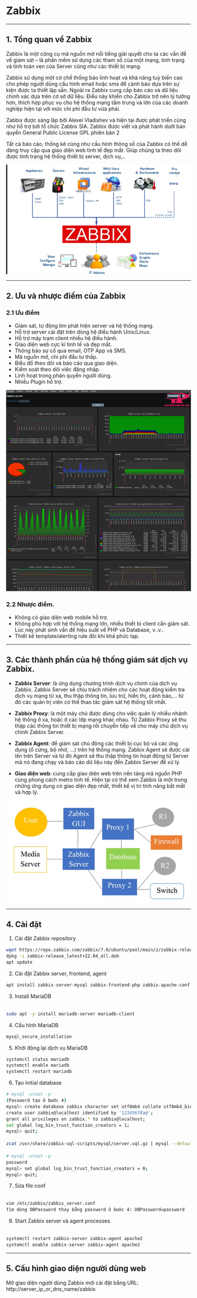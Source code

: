 # Zabbix
___
## 1. Tổng quan về Zabbix

  Zabbix là một công cụ mã nguồn mở nổi tiếng giải quyết cho ta các vấn đề về giám sát – là phần mềm sử dụng các tham số của một mạng, tình trạng và tính toàn vẹn của Server cũng như các thiết bị mạng.

  Zabbix sử dụng một cơ chế thống báo linh hoạt và khả năng tuỳ biến cao cho phép người dùng cấu hình email hoặc sms để cảnh báo dựa trên sự kiện được ta thiết lập sẵn. Ngoài ra Zabbix cung cấp báo cáo và dữ liệu chính xác dựa trên cơ sở dữ liệu. Điều này khiến cho Zabbix trở nên lý tưởng hơn, thích hợp phục vụ cho hệ thống mạng tầm trung và lớn của các doanh nghiệp hiện tại với mức chi phí đầu tư vừa phải.

  Zabbix được sáng lập bởi Alexei Vladishev và hiện tại được phát triển cũng như hỗ trợ bởi tổ chức Zabbix SIA. Zabbix được viết và phát hành dưới bản quyền General Public License GPL phiên bản 2

  Tất cả báo cáo, thống kê cũng như cấu hình thông số của Zabbix có thể dễ dàng truy cập qua giao diện web tinh tế đẹp mắt. Giúp chúng ta theo dõi được tình trạng hệ thống thiết bị server, dịch vụ,..
<div align="center">
  <img src="https://github.com/hogun0qyhun/Internship-process-report/blob/main/monitoring%20tools/Zabbix%20tool/picture/zabbix-monitor-edit-1.png" />
</div>

___

 ## 2. Ưu và nhược điểm của Zabbix
### 2.1 Ưu điểm

- Giám sát, tự động tìm phát hiện server và hệ thống mạng.
- Hỗ trợ server cài đặt trên dòng hệ điều hành Unix/Linux.
- Hỗ trợ máy trạm client nhiều hệ điều hành.
- Giao diện web cực kì tinh tế và đẹp mắt.
- Thông báo sự cố qua email, OTP App và SMS.
- Mã nguồn mở, chi phí đầu tư thấp.
- Biểu đổ theo dõi và báo cáo qua giao diện.
- Kiểm soát theo dõi việc đăng nhập.
- Linh hoạt trong phân quyền người dùng.
- Nhiều Plugin hỗ trợ.

<div align="center">
  <img src="https://raw.githubusercontent.com/hogun0qyhun/Internship-process-report/main/monitoring%20tools/Zabbix%20tool/picture/image.png" />
</div>


### 2.2 Nhược điểm.

- Không có giao diện web mobile hỗ trợ.
- Không phù hợp với hệ thống mạng lớn, nhiều thiết bị client cần giám sát. Lúc này phát sinh vấn đề hiệu suất về PHP và Database, v..v..
- Thiết kế template/alerting rule đôi khi khá phức tạp.

___

## 3. Các thành phần của hệ thống giám sát dịch vụ Zabbix.

- **Zabbix Server**: là ứng dụng chương trình dịch vụ chính của dịch vụ Zabbix. Zabbix Server sẽ chịu trách nhiệm cho các hoạt động kiểm tra dịch vụ mạng từ xa, thu thập thông tin, lưu trữ, hiển thị, cảnh báo,… từ đó các quản trị viên có thể thao tác giám sát hệ thống tốt nhất.

- **Zabbix Proxy**: là một máy chủ được dùng cho việc quản lý nhiều nhánh hệ thống ở xa, hoặc ở các lớp mạng khác nhau. Từ Zabbix Proxy sẽ thu thập các thông tin thiết bị mạng rồi chuyển tiếp về cho máy chủ dịch vụ chính Zabbix Server.

- **Zabbix Agent**: để giám sát chủ động các thiết bị cục bộ và các ứng dụng (ổ cứng, bộ nhớ, …) trên hệ thống mạng. Zabbix Agent sẽ được cài lên trên Server và từ đó Agent sẽ thu thập thông tin hoạt động từ Server mà nó đang chạy và báo cáo dữ liệu này đến Zabbix Server để xử lý.

- **Giao diện web**: cung cấp giao diện web trên nền tảng mã nguồn PHP cùng phong cách metro tinh tế. Hiện tại có thể xem Zabbix là một trong những ứng dụng có giao diện đẹp nhất, thiết kế vị trí tính năng bắt mắt và hợp lý.

<div align="center">
  <img src="https://github.com/hogun0qyhun/Internship-process-report/blob/main/monitoring%20tools/Zabbix%20tool/picture/zabbix1.png" />
</div>

___

## 4. Cài đặt

1. Cài đặt Zabbix repository

```bash
wget https://repo.zabbix.com/zabbix/7.0/ubuntu/pool/main/z/zabbix-release/zabbix-release_latest+22.04_all.deb
dpkg -i zabbix-release_latest+22.04_all.deb
apt update
```

2. Cài đặt Zabbix server, frontend, agent
```bash 
apt install zabbix-server-mysql zabbix-frontend-php zabbix-apache-conf zabbix-sql-scripts zabbix-agent
```

3. Install MariaDB
```bash

sudo apt -y install mariadb-server mariadb-client
```

4. Cấu hình MariaDB
```bash
mysql_secure_installation
```

5. Khởi động lại dịch vụ MariaDB
```bash
systemctl status mariadb
systemctl enable mariadb
systemctl restart mariadb
```
6. Tạo initial database
```bash
# mysql -uroot -p
(Password tạo ở bước 4)
mysql> create database zabbix character set utf8mb4 collate utf8mb4_bin;
create user zabbix@localhost identified by '12345678a@';
grant all privileges on zabbix.* to zabbix@localhost;
set global log_bin_trust_function_creators = 1;
mysql> quit;

zcat /usr/share/zabbix-sql-scripts/mysql/server.sql.gz | mysql --default-character-set=utf8mb4 -uzabbix -p zabbix

# mysql -uroot -p
password
mysql> set global log_bin_trust_function_creators = 0;
mysql> quit;
```
7. Sửa file conf
```bash

vim /etc/zabbix/zabbix_server.conf
Tìm dòng DBPassword thay bằng password ở bước 4: DBPassword=password
```
8.  Start Zabbix server và agent processes
```bash

systemctl restart zabbix-server zabbix-agent apache2
systemctl enable zabbix-server zabbix-agent apache2
```
___

## 5. Cấu hình giao diện người dùng web

Mở giao diện người dùng Zabbix mới cài đặt bằng URL: http://server_ip_or_dns_name/zabbix


























 
